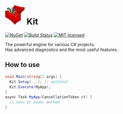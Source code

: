 # [![Kit project](https://raw.githubusercontent.com/chubrik/Kit/main/icon.png)](#) Kit
[![NuGet](https://img.shields.io/nuget/v/Kit.svg)](https://www.nuget.org/packages/Kit/)
[![Build Status](https://travis-ci.org/chubrik/Kit.svg?branch=main)](https://travis-ci.org/chubrik/Kit)
[![MIT licensed](https://img.shields.io/badge/license-MIT-blue.svg)](https://github.com/chubrik/Kit/blob/main/LICENSE)

The powerful engine for various C# projects.<br>Has advanced diagnostics and the most useful features.

## How to use
```c#
void Main(string[] args) {
  Kit.Setup(...); // optional
  Kit.Execute(MyApp);
}
async Task MyApp(CancellationToken ct) {
  // sync or async method
}
```
